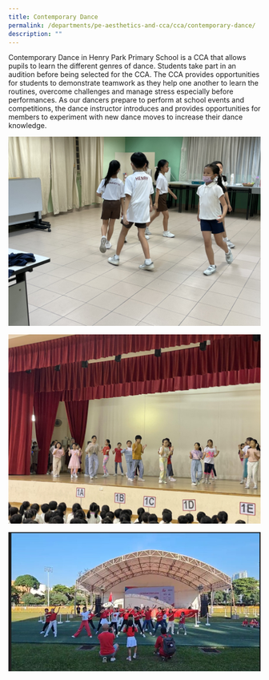 ```yaml
---
title: Contemporary Dance
permalink: /departments/pe-aesthetics-and-cca/cca/contemporary-dance/
description: ""
---
```

Contemporary Dance in Henry Park Primary School is a CCA that allows pupils to learn the different genres of dance. Students take part in an audition before being selected for the CCA. The CCA provides opportunities for students to demonstrate teamwork as they help one another to learn the routines, overcome challenges and manage stress especially before performances. As our dancers prepare to perform at school events and competitions, the dance instructor introduces and provides opportunities for members to experiment with new dance moves to increase their dance knowledge.

![](/images/contemporary%20dance%201.jpg)

![](/images/contemporary%20dance%202.jpg)

![](/images/contemporary%20dance%203.jpg)